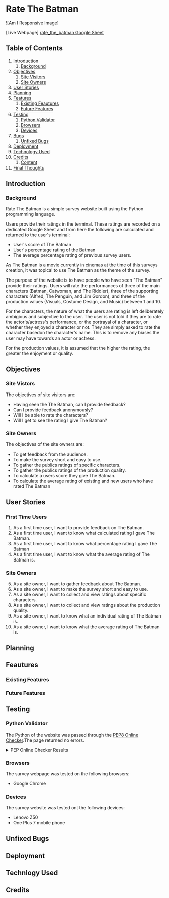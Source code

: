 # Rate The Batman

![Am I Responsive Image]

[Live Webpage]
[rate_the_batman Google Sheet](https://docs.google.com/spreadsheets/d/1azKXLCj6tX55RtOfXPEx_gYg3LoZbx-21pN5ugrU2wc/edit#gid=419322650)

## Table of Contents

1. [Introduction](#introduction)
    1. [Background](#background)
2. [Objectives](#objectives)
    1. [Site Visitors](#site-visitors)
    2. [Site Owners](#site-owners)
3. [User Stories](#user-stories)
4. [Planning](#planning)
5. [Features](#feautures)
    1. [Existing Feautures](#existing-features)
    2. [Future Features](#future-features)
6. [Testing](#testing)
    1. [Python Validator](#python-validator)
    2. [Browsers](#browsers)
    3. [Devices](#devices)
7. [Bugs](#bugs)
    1. [Unfixed Bugs](#unfixed-bugs)
8. [Deployment](#deployment)
9. [Technology Used](#technology-used)
10. [Credits](#credits)
    1. [Content](#content)
11. [Final Thoughts](#final-thoughts)

## Introduction

### Background
Rate The Batman is a simple survey website built using the Python programming language.

Users provide their ratings in the terminal. These ratings are recorded on a dedicated Google Sheet and from here the following are calculated and returned to the user's terminal:
- User's score of The Batman
- User's percentage rating of the Batman
- The average percentage rating of previous survey users.

As The Batman is a movie currently in cinemas at the time of this surveys creation, it was topical to use The Batman as the theme of the survey.

The purpose of the website is to have people who have seen "The Batman" provide their ratings. Users will rate the performances of three of the main characters (Batman, Catwoman, and The Riddler), three of the supporting characters (Alfred, The Penguin, and Jim Gordon), and three of the production values (Visuals, Costume Design, and Music) between 1 and 10.

For the characters, the nature of what the users are rating is left deliberately ambigious and subjective to the user. The user is not told if they are to rate the actor's/actress's performance, or the portrayal of a character, or whether they enjoyed a character or not. They are simply asked to rate the character basedon the character's name. This is to remove any biases the user may have towards an actor or actress.

For the production values, it is assumed that the higher the rating, the greater the enjoyment or quality.

## Objectives

### Site Vistors

The objectives of site visitors are:
- Having seen the The Batman, can I provide feedback?
- Can I provide feedback anonymously?
- Will I be able to rate the characters?
- Will I get to see the rating I give The Batman?

### Site Owners

The objectives of the site owners are:
- To get feedback from the audience.
- To make the survey short and easy to use.
- To gather the publics ratings of specific characters.
- To gather the publics ratings of the production quality.
- To calculate a users score they give The Batman.
- To calculate the average rating of existing and new users who have rated The Batman 

## User Stories

### First Time Users

1. As a first time user, I want to provide feedback on The Batman.
2. As a first time user, I want to know what calculated rating I gave The Batman.
3. As a first time user, I want to know what percentage rating I gave The Batman
4. As a first time user, I want to know what the average rating of The Batman is.

### Site Owners

5. As a site owner, I want to gather feedback about The Batman.
6. As a site owner, I want to make the survey short and easy to use.
7. As a site owner, I want to collect and view ratings about specific characters.
8. As a site owner, I want to collect and view ratings about the production quality.
9. As a site owner, I want to know what an individual rating of The Batman is.
10. As a site owner, I want to know what the average rating of The Batman is.

## Planning

## Feautures

### Existing Features

### Future Features

## Testing

### Python Validator

The Python of the website was passed through the [PEP8 Online Checker](http://pep8online.com/).The page returned no errors.

<details><summary>PEP Online Checker Results</summary><img src ="./assets/docs/validation/001_pep8.PNG"></details>

### Browsers
The survey webpage was tested on the following browsers:
- Google Chrome

### Devices
The survey website was tested ont the following devices:
- Lenovo Z50
- One Plus 7 mobile phone

## Unfixed Bugs

## Deployment

## Technlogy Used

## Credits
